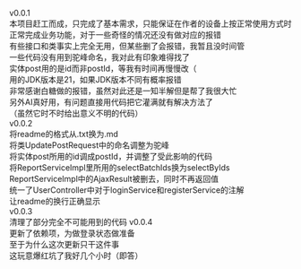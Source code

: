 v0.0.1  
本项目赶工而成，只完成了基本需求，只能保证在作者的设备上按正常使用方式时正常完成业务功能，对于一些奇怪的情况还没有做对应的报错  
有些接口和类事实上完全无用，但某些删了会报错，我暂且没时间管  
一些代码没有用到驼峰命名，我对此有印象难得找了  
实体post用的是id而非postId，等我有时间再慢慢改（  
用的JDK版本是21，如果JDK版本不同有概率报错  
非常感谢白糖做的报错，虽然对此还是一知半解但是帮了我很大忙  
另外AI真好用，有问题直接用代码把它灌满就有解决方法了  
（虽然它时不时给出意义不明的代码）  
v0.0.2  
将readme的格式从.txt换为.md  
将类UpdatePostRequest中的命名调整为驼峰  
将实体post所用的id调成postId，并调整了受此影响的代码  
将ReportServiceImpl里所用的selectBatchIds换为selectByIds  
ReportServiceImpl中的AjaxResult被删去，同时不再返回值  
统一了UserController中对于loginService和registerService的注解  
让readme的换行正确显示  
v0.0.3  
清理了部分完全不可能用到的代码
v0.0.4  
更新了依赖项，为做登录状态做准备  
至于为什么这次更新只干这件事  
这玩意爆红坑了我好几个小时（即答）